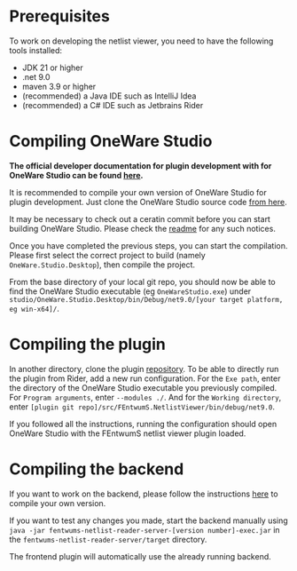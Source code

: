 # Prerequisites

To work on developing the netlist viewer, you need to have the following tools installed:

- JDK 21 or higher
- .net 9.0
- maven 3.9 or higher
- (recommended) a Java IDE such as IntelliJ Idea
- (recommended) a C# IDE such as Jetbrains Rider

# Compiling OneWare Studio

**The official developer documentation for plugin development with for OneWare Studio can be found [here](https://one-ware.com/docs/studio/plugins/write-plugin/).**

It is recommended to compile your own version of OneWare Studio for plugin development.
Just clone the OneWare Studio source code [from here](https://github.com/one-ware/OneWare).

It may be necessary to check out a ceratin commit before you can start building OneWare Studio. 
Please check the [readme](https://github.com/FEntwumS/FEntwumS.NetlistViewer/blob/master/README.md) for any such notices.

Once you have completed the previous steps, you can start the compilation.
Please first select the correct project to build (namely `OneWare.Studio.Desktop`), then compile the project.

From the base directory of your local git repo, you should now be able to find the OneWare Studio executable (eg `OneWareStudio.exe`) under `studio/OneWare.Studio.Desktop/bin/Debug/net9.0/[your target platform, eg win-x64]/`.

# Compiling the plugin

In another directory, clone the plugin [repository](https://github.com/FEntwumS/FEntwumS.NetlistViewer).
To be able to directly run the plugin from Rider, add a new run configuration.
For the `Exe path`, enter the directory of the OneWare Studio executable you previously compiled.
For `Program arguments`, enter `--modules ./`.
And for the `Working directory`, enter `[plugin git repo]/src/FEntwumS.NetlistViewer/bin/debug/net9.0`.

If you followed all the instructions, running the configuration should open OneWare Studio with the FEntwumS netlist viewer plugin loaded.

# Compiling the backend

If you want to work on the backend, please follow the instructions [here](https://github.com/FEntwumS/NetlistReaderBackend?tab=readme-ov-file#build) to compile your own version.

If you want to test any changes you made, start the backend manually using `java -jar fentwums-netlist-reader-server-[version number]-exec.jar` in the  `fentwums-netlist-reader-server/target` directory.

The frontend plugin will automatically use the already running backend.